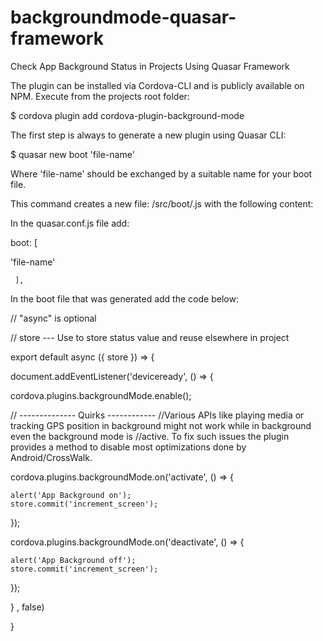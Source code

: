 # backgroundmode-quasar-framework
Check App Background Status in Projects Using Quasar Framework


The plugin can be installed via Cordova-CLI and is publicly available on NPM.
Execute from the projects root folder:

$ cordova plugin add cordova-plugin-background-mode


The first step is always to generate a new plugin using Quasar CLI:

$ quasar new boot 'file-name'

Where 'file-name' should be exchanged by a suitable name for your boot file.

This command creates a new file: /src/boot/.js with the following content:

In the quasar.conf.js file add:


boot: [

 'file-name'

     ],

In the boot file that was generated add the code below:


// "async" is optional

// store --- Use to store status value and reuse elsewhere in project

export default async ({ store }) => {  
  
 document.addEventListener('deviceready', () => {

  cordova.plugins.backgroundMode.enable();
  
// -------------- Quirks ------------
//Various APIs like playing media or tracking GPS position in background might not work while in background even the background mode is //active. To fix such issues the plugin provides a method to disable most optimizations done by Android/CrossWalk.

  cordova.plugins.backgroundMode.on('activate', () => {

    alert('App Background on');         
    store.commit('increment_screen');
        
  });
        
  cordova.plugins.backgroundMode.on('deactivate', () => {

    alert('App Background off');
    store.commit('increment_screen');

  });  
 
 
 
 
 } , false)
    
}
